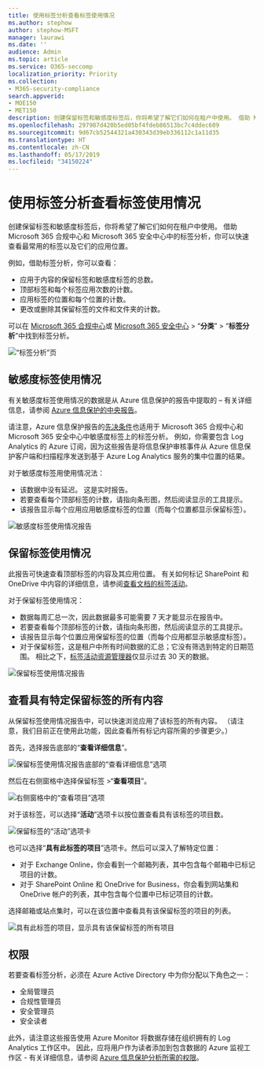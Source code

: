 ```yaml
---
title: 使用标签分析查看标签使用情况
ms.author: stephow
author: stephow-MSFT
manager: laurawi
ms.date: ''
audience: Admin
ms.topic: article
ms.service: O365-seccomp
localization_priority: Priority
ms.collection:
- M365-security-compliance
search.appverid:
- MOE150
- MET150
description: 创建保留标签和敏感度标签后，你将希望了解它们如何在租户中使用。 借助 Microsoft 365 合规中心和 Microsoft 365 安全中心中的标签分析，你可以快速查看最常用的标签以及它们的应用位置。
ms.openlocfilehash: 297987d420b5ed05bf4fdeb86513bc7c4ddec609
ms.sourcegitcommit: 9d67cb52544321a430343d39eb336112c1a11d35
ms.translationtype: HT
ms.contentlocale: zh-CN
ms.lasthandoff: 05/17/2019
ms.locfileid: "34150224"
---
```

# <a name="view-label-usage-with-label-analytics"></a>使用标签分析查看标签使用情况

创建保留标签和敏感度标签后，你将希望了解它们如何在租户中使用。 借助 Microsoft 365 合规中心和 Microsoft 365 安全中心中的标签分析，你可以快速查看最常用的标签以及它们的应用位置。

例如，借助标签分析，你可以查看：

- 应用于内容的保留标签和敏感度标签的总数。
- 顶部标签和每个标签应用次数的计数。
- 应用标签的位置和每个位置的计数。
- 更改或删除其保留标签的文件和文件夹的计数。

可以在 [Microsoft 365 合规中心](https://compliance.microsoft.com/labelanalytics)或 [Microsoft 365 安全中心](https://security.microsoft.com/labelanalytics) > “**分类**” > “**标签分析**”中找到标签分析。

![“标签分析”页](media/label-analytics-page.png)

## <a name="sensitivity-label-usage"></a>敏感度标签使用情况

有关敏感度标签使用情况的数据是从 Azure 信息保护的报告中提取的 – 有关详细信息，请参阅 [Azure 信息保护的中央报告](https://docs.microsoft.com/zh-CN/azure/information-protection/reports-aip)。

请注意，Azure 信息保护报告的[先决条件](https://docs.microsoft.com/zh-CN/azure/information-protection/reports-aip#prerequisites-for-azure-information-protection-analytics)也适用于 Microsoft 365 合规中心和 Microsoft 365 安全中心中敏感度标签上的标签分析。 例如，你需要包含 Log Analytics 的 Azure 订阅，因为这些报告是将信息保护审核事件从 Azure 信息保护客户端和扫描程序发送到基于 Azure Log Analytics 服务的集中位置的结果。

对于敏感度标签用使用情况法：

- 该数据中没有延迟。 这是实时报告。
- 若要查看每个顶部标签的计数，请指向条形图，然后阅读显示的工具提示。
- 该报告显示每个应用应用敏感度标签的位置（而每个位置都显示保留标签）。

![敏感度标签使用情况报告](media/sensitivity-label-usage-report.png)

## <a name="retention-label-usage"></a>保留标签使用情况

此报告可快速查看顶部标签的内容及其应用位置。 有关如何标记 SharePoint 和 OneDrive 中内容的详细信息，请参阅[查看文档的标签活动](view-label-activity-for-documents.md)。

对于保留标签使用情况：

- 数据每周汇总一次，因此数据最多可能需要 7 天才能显示在报告中。
- 若要查看每个顶部标签的计数，请指向条形图，然后阅读显示的工具提示。
- 该报告显示每个位置应用保留标签的位置（而每个应用都显示敏感度标签）。
- 对于保留标签，这是租户中所有时间数据的汇总；它没有筛选到特定的日期范围。 相比之下，[标签活动资源管理器](view-label-activity-for-documents.md)仅显示过去 30 天的数据。

![保留标签使用情况报告](media/retention-label-usage-report.png)

## <a name="view-all-content-with-a-specific-retention-label"></a>查看具有特定保留标签的所有内容

从保留标签使用情况报告中，可以快速浏览应用了该标签的所有内容。 （请注意，我们目前正在使用此功能，因此查看所有标记内容所需的步骤更少。）

首先，选择报告底部的“**查看详细信息**”。

![保留标签使用情况报告底部的“查看详细信息”选项](media/retention-label-usage-view-details.png)

然后在右侧窗格中选择保留标签 >“**查看项目**”。

![右侧窗格中的“查看项目”选项](media/retention-label-usage-explore-items.png)

对于该标签，可以选择“**活动**”选项卡以按位置查看具有该标签的项目数。

![保留标签的“活动”选项卡](media/retention-label-usage-activity-tab.png)

也可以选择“**具有此标签的项目**”选项卡。然后可以深入了解特定位置：

- 对于 Exchange Online，你会看到一个邮箱列表，其中包含每个邮箱中已标记项目的计数。
- 对于 SharePoint Online 和 OneDrive for Business，你会看到网站集和 OneDrive 帐户的列表，其中包含每个位置中已标记项目的计数。

选择邮箱或站点集时，可以在该位置中查看具有该保留标签的项目的列表。

![具有此标签的项目，显示具有该保留标签的所有项目](media/retention-label-usage-content-explorer.png)

## <a name="permissions"></a>权限

若要查看标签分析，必须在 Azure Active Directory 中为你分配以下角色之一：

- 全局管理员
- 合规性管理员
- 安全管理员
- 安全读者

此外，请注意这些报告使用 Azure Monitor 将数据存储在组织拥有的 Log Analytics 工作区中。 因此，应将用户作为读者添加到包含数据的 Azure 监视工作区 - 有关详细信息，请参阅 [Azure 信息保护分析所需的权限](https://docs.microsoft.com/zh-CN/azure/information-protection/reports-aip#permissions-required-for-azure-information-protection-analytics)。


